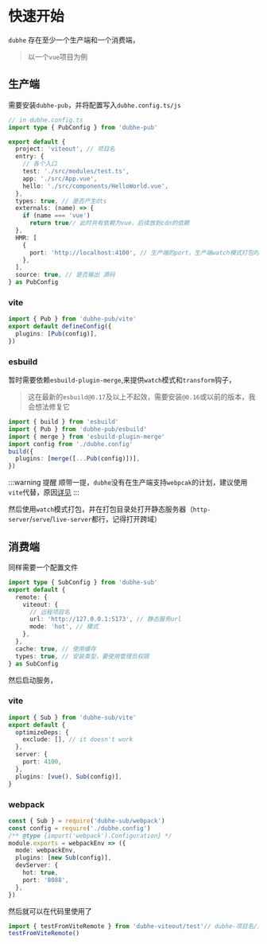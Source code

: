 # 快速开始

`dubhe` 存在至少一个生产端和一个消费端，
> 以一个`vue`项目为例
## 生产端

需要安装`dubhe-pub`，并将配置写入`dubhe.config.ts/js`


```ts
// in dubhe.config.ts
import type { PubConfig } from 'dubhe-pub'

export default {
  project: 'viteout', // 项目名
  entry: {
    // 各个入口
    test: './src/modules/test.ts',
    app: './src/App.vue',
    hello: './src/components/HelloWorld.vue',
  },
  types: true, // 是否产生dts
  externals: (name) => {
    if (name === 'vue')
      return true// 此时共有依赖为vue，后续放到cdn的依赖
  },
  HMR: [
    {
      port: 'http://localhost:4100', // 生产端的port，生产端watch模式打包时，使消费端正常热更新，如果不需要热更新，可不填
    },
  ],
  source: true, // 是否输出 源码
} as PubConfig
```

### vite

```ts
import { Pub } from 'dubhe-pub/vite'
export default defineConfig({
  plugins: [Pub(config)],
})
```

### esbuild

暂时需要依赖`esbuild-plugin-merge`,来提供`watch`模式和`transform`钩子，

> 这在最新的`esbuild@0.17`及以上不起效，需要安装`@0.16`或以前的版本，我会想法修复它

```ts
import { build } from 'esbuild'
import { Pub } from 'dubhe-pub/esbuild'
import { merge } from 'esbuild-plugin-merge'
import config from './dubhe.config'
build({
  plugins: [merge([...Pub(config)])],
})
```

:::warning 提醒
顺带一提，`dubhe`没有在生产端支持`webpcak`的计划，建议使用`vite`代替，原因[详见](../question/index.md)
:::

然后使用`watch`模式打包，并在打包目录处打开静态服务器（`http-server`/`serve`/`live-server`都行，记得打开跨域）

## 消费端

同样需要一个配置文件

```ts
import type { SubConfig } from 'dubhe-sub'
export default {
  remote: {
    viteout: {
      // 远程项目名
      url: 'http://127.0.0.1:5173', // 静态服务url
      mode: 'hot', // 模式
    },
  },
  cache: true, // 使用缓存
  types: true, // 安装类型，要使用管理员权限
} as SubConfig
```
然后启动服务，

### vite

```ts
import { Sub } from 'dubhe-sub/vite'
export default {
  optimizeDeps: {
    exclude: [], // it doesn't work
  },
  server: {
    port: 4100,
  },
  plugins: [vue(), Sub(config)],
}
```
### webpack

```ts
const { Sub } = require('dubhe-sub/webpack')
const config = require('./dubhe.config')
/** @type {import('webpack').Configuration} */
module.exports = webpackEnv => ({
  mode: webpackEnv,
  plugins: [new Sub(config)],
  devServer: {
    hot: true,
    port: '8088',
  },
})
```
然后就可以在代码里使用了

```ts
import { testFromViteRemote } from 'dubhe-viteout/test'// dubhe-项目名/入口名
testFromViteRemote()
```